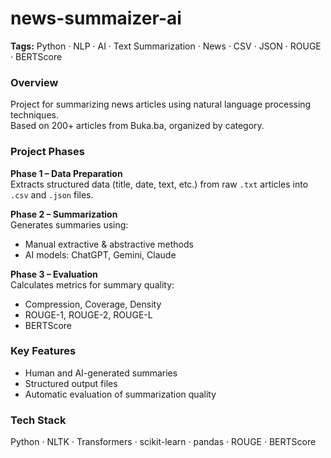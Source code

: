 # news-summaizer-ai

**Tags:** Python · NLP · AI · Text Summarization · News · CSV · JSON · ROUGE · BERTScore

### Overview  
Project for summarizing news articles using natural language processing techniques.  
Based on 200+ articles from Buka.ba, organized by category.

### Project Phases  
**Phase 1 – Data Preparation**  
Extracts structured data (title, date, text, etc.) from raw `.txt` articles into `.csv` and `.json` files.

**Phase 2 – Summarization**  
Generates summaries using:
- Manual extractive & abstractive methods
- AI models: ChatGPT, Gemini, Claude

**Phase 3 – Evaluation**  
Calculates metrics for summary quality:
- Compression, Coverage, Density
- ROUGE-1, ROUGE-2, ROUGE-L
- BERTScore

### Key Features  
- Human and AI-generated summaries  
- Structured output files  
- Automatic evaluation of summarization quality

### Tech Stack  
Python · NLTK · Transformers · scikit-learn · pandas · ROUGE · BERTScore
